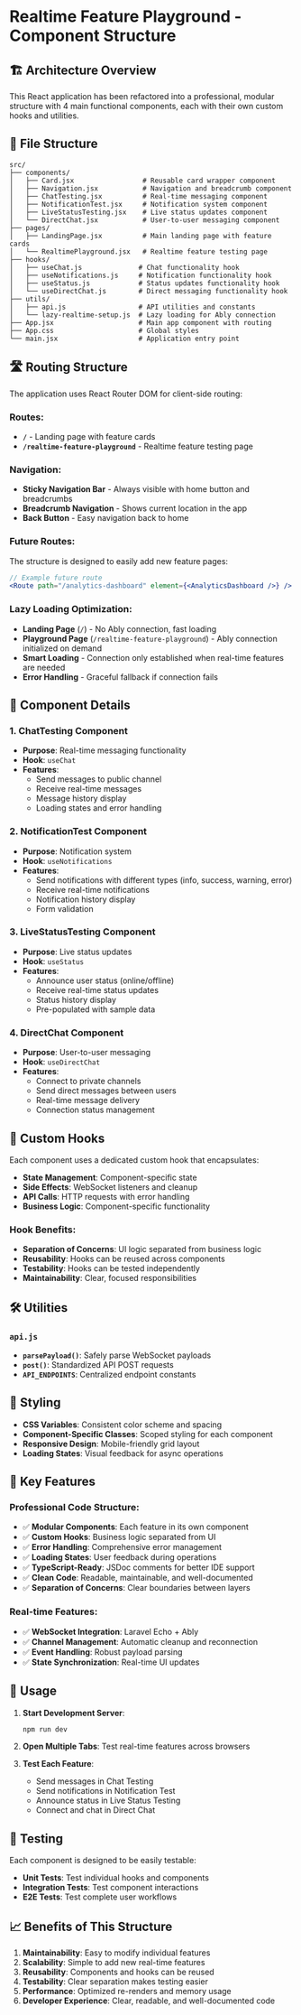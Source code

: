# Realtime Feature Playground - Component Structure

## 🏗️ Architecture Overview

This React application has been refactored into a professional, modular structure with 4 main functional components, each with their own custom hooks and utilities.

## 📁 File Structure

```
src/
├── components/
│   ├── Card.jsx                 # Reusable card wrapper component
│   ├── Navigation.jsx           # Navigation and breadcrumb component
│   ├── ChatTesting.jsx          # Real-time messaging component
│   ├── NotificationTest.jsx     # Notification system component
│   ├── LiveStatusTesting.jsx    # Live status updates component
│   └── DirectChat.jsx           # User-to-user messaging component
├── pages/
│   ├── LandingPage.jsx          # Main landing page with feature cards
│   └── RealtimePlayground.jsx   # Realtime feature testing page
├── hooks/
│   ├── useChat.js              # Chat functionality hook
│   ├── useNotifications.js     # Notification functionality hook
│   ├── useStatus.js            # Status updates functionality hook
│   └── useDirectChat.js        # Direct messaging functionality hook
├── utils/
│   ├── api.js                  # API utilities and constants
│   └── lazy-realtime-setup.js  # Lazy loading for Ably connection
├── App.jsx                     # Main app component with routing
├── App.css                     # Global styles
└── main.jsx                    # Application entry point
```

## 🛣️ Routing Structure

The application uses React Router DOM for client-side routing:

### **Routes:**
- **`/`** - Landing page with feature cards
- **`/realtime-feature-playground`** - Realtime feature testing page

### **Navigation:**
- **Sticky Navigation Bar** - Always visible with home button and breadcrumbs
- **Breadcrumb Navigation** - Shows current location in the app
- **Back Button** - Easy navigation back to home

### **Future Routes:**
The structure is designed to easily add new feature pages:
```jsx
// Example future route
<Route path="/analytics-dashboard" element={<AnalyticsDashboard />} />
```

### **Lazy Loading Optimization:**
- **Landing Page** (`/`) - No Ably connection, fast loading
- **Playground Page** (`/realtime-feature-playground`) - Ably connection initialized on demand
- **Smart Loading** - Connection only established when real-time features are needed
- **Error Handling** - Graceful fallback if connection fails

## 🧩 Component Details

### 1. **ChatTesting Component**
- **Purpose**: Real-time messaging functionality
- **Hook**: `useChat`
- **Features**:
  - Send messages to public channel
  - Receive real-time messages
  - Message history display
  - Loading states and error handling

### 2. **NotificationTest Component**
- **Purpose**: Notification system
- **Hook**: `useNotifications`
- **Features**:
  - Send notifications with different types (info, success, warning, error)
  - Receive real-time notifications
  - Notification history display
  - Form validation

### 3. **LiveStatusTesting Component**
- **Purpose**: Live status updates
- **Hook**: `useStatus`
- **Features**:
  - Announce user status (online/offline)
  - Receive real-time status updates
  - Status history display
  - Pre-populated with sample data

### 4. **DirectChat Component**
- **Purpose**: User-to-user messaging
- **Hook**: `useDirectChat`
- **Features**:
  - Connect to private channels
  - Send direct messages between users
  - Real-time message delivery
  - Connection status management

## 🎣 Custom Hooks

Each component uses a dedicated custom hook that encapsulates:
- **State Management**: Component-specific state
- **Side Effects**: WebSocket listeners and cleanup
- **API Calls**: HTTP requests with error handling
- **Business Logic**: Component-specific functionality

### Hook Benefits:
- **Separation of Concerns**: UI logic separated from business logic
- **Reusability**: Hooks can be reused across components
- **Testability**: Hooks can be tested independently
- **Maintainability**: Clear, focused responsibilities

## 🛠️ Utilities

### `api.js`
- **`parsePayload()`**: Safely parse WebSocket payloads
- **`post()`**: Standardized API POST requests
- **`API_ENDPOINTS`**: Centralized endpoint constants

## 🎨 Styling

- **CSS Variables**: Consistent color scheme and spacing
- **Component-Specific Classes**: Scoped styling for each component
- **Responsive Design**: Mobile-friendly grid layout
- **Loading States**: Visual feedback for async operations

## 🔧 Key Features

### Professional Code Structure:
- ✅ **Modular Components**: Each feature in its own component
- ✅ **Custom Hooks**: Business logic separated from UI
- ✅ **Error Handling**: Comprehensive error management
- ✅ **Loading States**: User feedback during operations
- ✅ **TypeScript-Ready**: JSDoc comments for better IDE support
- ✅ **Clean Code**: Readable, maintainable, and well-documented
- ✅ **Separation of Concerns**: Clear boundaries between layers

### Real-time Features:
- ✅ **WebSocket Integration**: Laravel Echo + Ably
- ✅ **Channel Management**: Automatic cleanup and reconnection
- ✅ **Event Handling**: Robust payload parsing
- ✅ **State Synchronization**: Real-time UI updates

## 🚀 Usage

1. **Start Development Server**:
   ```bash
   npm run dev
   ```

2. **Open Multiple Tabs**: Test real-time features across browsers

3. **Test Each Feature**:
   - Send messages in Chat Testing
   - Send notifications in Notification Test
   - Announce status in Live Status Testing
   - Connect and chat in Direct Chat

## 🧪 Testing

Each component is designed to be easily testable:
- **Unit Tests**: Test individual hooks and components
- **Integration Tests**: Test component interactions
- **E2E Tests**: Test complete user workflows

## 📈 Benefits of This Structure

1. **Maintainability**: Easy to modify individual features
2. **Scalability**: Simple to add new real-time features
3. **Reusability**: Components and hooks can be reused
4. **Testability**: Clear separation makes testing easier
5. **Performance**: Optimized re-renders and memory usage
6. **Developer Experience**: Clear, readable, and well-documented code
